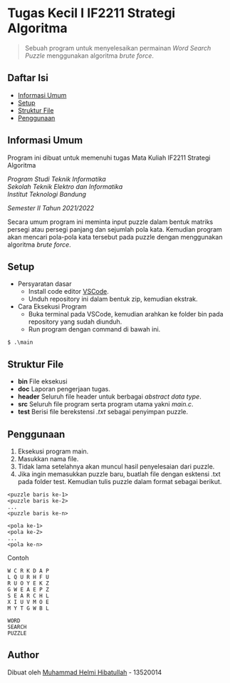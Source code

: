 # Tugas Kecil I IF2211 Strategi Algoritma
> Sebuah program untuk menyelesaikan permainan *Word Search Puzzle* menggunakan algoritma *brute force*.

## Daftar Isi
* [Informasi Umum](#informasi-umum)
* [Setup](#setup)
* [Struktur File](#struktur-file)
* [Penggunaan](#penggunaan)

## Informasi Umum
Program ini dibuat untuk memenuhi tugas Mata Kuliah IF2211 Strategi Algoritma

*Program Studi Teknik Informatika* <br />
*Sekolah Teknik Elektro dan Informatika* <br />
*Institut Teknologi Bandung* <br />

*Semester II Tahun 2021/2022*

Secara umum program ini meminta input puzzle dalam bentuk matriks persegi atau persegi panjang dan sejumlah pola kata. Kemudian program akan mencari pola-pola kata tersebut pada puzzle dengan menggunakan algoritma *brute force*.

## Setup
- Persyaratan dasar
    - Install code editor [VSCode](https://code.visualstudio.com/download).
    - Unduh repository ini dalam bentuk zip, kemudian ekstrak.
- Cara Eksekusi Program
    - Buka terminal pada VSCode, kemudian arahkan ke folder bin pada repository yang sudah diunduh.
    - Run program dengan command di bawah ini.
```
$ .\main
```

## Struktur File
- **bin**
File eksekusi
- **doc**
Laporan pengerjaan tugas.
- **header**
Seluruh file header untuk berbagai *abstract data type*.
- **src**
Seluruh file program serta program utama yakni *main.c*.
- **test**
Berisi file berekstensi *.txt* sebagai penyimpan puzzle.

## Penggunaan
1. Eksekusi program main.
2. Masukkan nama file.
3. Tidak lama setelahnya akan muncul hasil penyelesaian dari puzzle.
4. Jika ingin memasukkan puzzle baru, buatlah file dengan esktensi .txt pada folder test. Kemudian tulis puzzle dalam format sebagai berikut.
```
<puzzle baris ke-1>
<puzzle baris ke-2>
...
<puzzle baris ke-n>

<pola ke-1>
<pola ke-2>
...
<pola ke-n>
```
Contoh
```
W C R K D A P
L Q U R H F U
R U O Y E K Z
G W E A E P Z
S E A R C H L
X I U V M O E
M Y T G W B L

WORD
SEARCH
PUZZLE
```

## Author
Dibuat oleh [Muhammad Helmi Hibatullah](https://github.com/mhelmih) - 13520014
